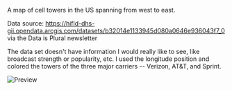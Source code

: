A map of cell towers in the US spanning from west to east.

Data source: https://hifld-dhs-gii.opendata.arcgis.com/datasets/b32014e1133945d080a0646e936043f7_0 via the Data is Plural newsletter

The data set doesn't have information I would really like to see, like broadcast strength or popularity, etc. I used the longitude position and colored the towers of the three major carriers -- Verizon, AT&T, and Sprint.

![Preview](https://github.com/crystal-b/dataart2016a/blob/master/homework/crystal/project3/unmapped/preview.png)